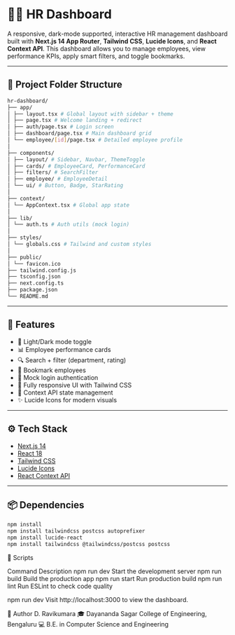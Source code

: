 # 🧑‍💼 HR Dashboard

A responsive, dark-mode supported, interactive HR management dashboard built with **Next.js 14 App Router**, **Tailwind CSS**, **Lucide Icons**, and **React Context API**. This dashboard allows you to manage employees, view performance KPIs, apply smart filters, and toggle bookmarks.

---

## 📁 Project Folder Structure
```bash
hr-dashboard/
├── app/
│ ├── layout.tsx # Global layout with sidebar + theme
│ ├── page.tsx # Welcome landing + redirect
│ ├── auth/page.tsx # Login screen
│ ├── dashboard/page.tsx # Main dashboard grid
│ └── employee/[id]/page.tsx # Detailed employee profile
│
├── components/
│ ├── layout/ # Sidebar, Navbar, ThemeToggle
│ ├── cards/ # EmployeeCard, PerformanceCard
│ ├── filters/ # SearchFilter
│ ├── employee/ # EmployeeDetail
│ └── ui/ # Button, Badge, StarRating
│
├── context/
│ └── AppContext.tsx # Global app state
│
├── lib/
│ └── auth.ts # Auth utils (mock login)
│
├── styles/
│ └── globals.css # Tailwind and custom styles
│
├── public/
│ └── favicon.ico
├── tailwind.config.js
├── tsconfig.json
├── next.config.ts
├── package.json
└── README.md
```

---

## 🚀 Features

- 🌙 Light/Dark mode toggle
- 📊 Employee performance cards
- 🔍 Search + filter (department, rating)
- 📌 Bookmark employees
- 🔐 Mock login authentication
- 📱 Fully responsive UI with Tailwind CSS
- 🧠 Context API state management
- ✨ Lucide Icons for modern visuals

---

## ⚙️ Tech Stack

- [Next.js 14](https://nextjs.org/)
- [React 18](https://reactjs.org/)
- [Tailwind CSS](https://tailwindcss.com/)
- [Lucide Icons](https://lucide.dev/)
- [React Context API](https://reactjs.org/docs/context.html)

---

## 📦 Dependencies

```bash
npm install
npm install tailwindcss postcss autoprefixer
npm install lucide-react
npm install tailwindcss @tailwindcss/postcss postcss
```
🔧 Scripts

Command	Description
npm run dev	Start the development server
npm run build	Build the production app
npm run start	Run production build
npm run lint	Run ESLint to check code quality


npm run dev
Visit http://localhost:3000 to view the dashboard.

🙌 Author
D. Ravikumara
🎓 Dayananda Sagar College of Engineering, Bengaluru
💻 B.E. in Computer Science and Engineering


